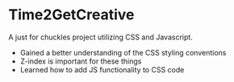 # Time2GetCreative
A just for chuckles project utilizing CSS and Javascript. 
- Gained a better understanding of the CSS styling conventions 
- Z-index is important for these things
- Learned how to add JS functionality to CSS code
